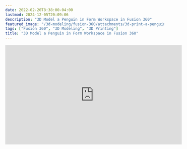 ```yaml
---
date: 2022-02-20T8:38:00-04:00
lastmod: 2024-12-05T20:09:06
description: "3D Model a Penguin in Form Workspace in Fusion 360"
featured_image: "/3d-modeling/fusion-360/attachments/3d-print-a-penguin-model-from-fusion-360.jpg"
tags: ["Fusion 360", "3D Modeling", "3D Printing"]
title: "3D Model a Penguin in Form Workspace in Fusion 360"
---
```


<div class="iframe-16-9-container">
<iframe class="youTubeIframe" width="560" height="315" src="https://www.youtube.com/embed/X77jad1NWzc?rel=0" title="YouTube video player" frameborder="0" allow="accelerometer; autoplay; clipboard-write; encrypted-media; gyroscope; picture-in-picture; web-share" allowfullscreen></iframe>
</div>
